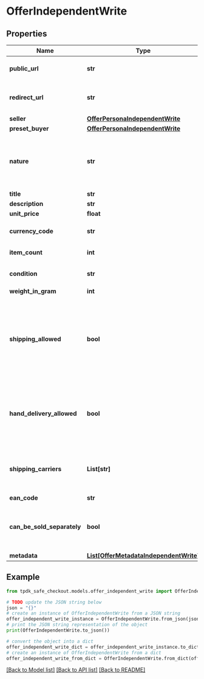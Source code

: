 # OfferIndependentWrite



## Properties

Name | Type | Description | Notes
------------ | ------------- | ------------- | -------------
**public_url** | **str** | The public URL for your Ad/Offer on your marketplace. | [optional] 
**redirect_url** | **str** | Fill-in that field IF you intend to redirect your customer instead of using a WebView. | [optional] 
**seller** | [**OfferPersonaIndependentWrite**](OfferPersonaIndependentWrite.md) |  | 
**preset_buyer** | [**OfferPersonaIndependentWrite**](OfferPersonaIndependentWrite.md) |  | [optional] 
**nature** | **str** | This WILL affect the assigned workflow. Choosing service will disable delivery for example. Refer to our technical hub for more information. | [optional] [default to 'physical_item']
**title** | **str** |  | [optional] 
**description** | **str** |  | [optional] 
**unit_price** | **float** |  | [optional] 
**currency_code** | **str** |  | [optional] [default to 'EUR']
**item_count** | **int** |  | [optional] [default to 1]
**condition** | **str** |  | [optional] [default to 'USED']
**weight_in_gram** | **int** |  | [optional] 
**shipping_allowed** | **bool** | That toggle allows the seller to propose shipping for its item. If set in conjunction of shippingCarrier, the label will be automatically generated. Also, it will restrict the carrier to the limited subset defined. | [optional] 
**hand_delivery_allowed** | **bool** | Enable both parties to finalize the transaction in person rather than using delivery. A QR Code must be scanned by the seller once the buyer claims the product. | [optional] [default to True]
**shipping_carriers** | **List[str]** | If you wish to enable automated shipping label generation through a specific provider, specify it there. | [optional] 
**ean_code** | **str** |  | [optional] 
**can_be_sold_separately** | **bool** | Set this flag to false to forbid a potential buyer to acquire less than \&quot;itemCount\&quot; item(s) | [optional] [default to True]
**metadata** | [**List[OfferMetadataIndependentWrite]**](OfferMetadataIndependentWrite.md) |  | [optional] 

## Example

```python
from tpdk_safe_checkout.models.offer_independent_write import OfferIndependentWrite

# TODO update the JSON string below
json = "{}"
# create an instance of OfferIndependentWrite from a JSON string
offer_independent_write_instance = OfferIndependentWrite.from_json(json)
# print the JSON string representation of the object
print(OfferIndependentWrite.to_json())

# convert the object into a dict
offer_independent_write_dict = offer_independent_write_instance.to_dict()
# create an instance of OfferIndependentWrite from a dict
offer_independent_write_from_dict = OfferIndependentWrite.from_dict(offer_independent_write_dict)
```
[[Back to Model list]](../README.md#documentation-for-models) [[Back to API list]](../README.md#documentation-for-api-endpoints) [[Back to README]](../README.md)


